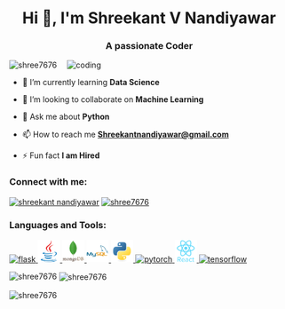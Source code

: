 <h1 align="center">Hi 👋, I'm Shreekant V Nandiyawar</h1>
<h3 align="center">A passionate Coder</h3>

<img align="right" alt="coding" width="400" src="https://i.pinimg.com/originals/e4/26/70/e426702edf874b181aced1e2fa5c6cde.gif">

<p align="left"> <img src="https://komarev.com/ghpvc/?username=shree7676&label=Profile%20views&color=0e75b6&style=flat" alt="shree7676" /> </p>

- 🌱 I’m currently learning **Data Science**

- 👯 I’m looking to collaborate on **Machine Learning**

- 💬 Ask me about **Python**

- 📫 How to reach me **Shreekantnandiyawar@gmail.com**

- ⚡ Fun fact **I am Hired**

<h3 align="left">Connect with me:</h3>
<p align="left">
<a href="https://linkedin.com/in/shreekant nandiyawar" target="blank"><img align="center" src="https://raw.githubusercontent.com/rahuldkjain/github-profile-readme-generator/master/src/images/icons/Social/linked-in-alt.svg" alt="shreekant nandiyawar" height="30" width="40" /></a>
<a href="https://kaggle.com/shree7676" target="blank"><img align="center" src="https://raw.githubusercontent.com/rahuldkjain/github-profile-readme-generator/master/src/images/icons/Social/kaggle.svg" alt="shree7676" height="30" width="40" /></a>
</p>

<h3 align="left">Languages and Tools:</h3>
<p align="left"> <a href="https://flask.palletsprojects.com/" target="_blank" rel="noreferrer"> <img src="https://www.vectorlogo.zone/logos/pocoo_flask/pocoo_flask-icon.svg" alt="flask" width="40" height="40"/> </a> <a href="https://www.java.com" target="_blank" rel="noreferrer"> <img src="https://raw.githubusercontent.com/devicons/devicon/master/icons/java/java-original.svg" alt="java" width="40" height="40"/> </a> <a href="https://www.mongodb.com/" target="_blank" rel="noreferrer"> <img src="https://raw.githubusercontent.com/devicons/devicon/master/icons/mongodb/mongodb-original-wordmark.svg" alt="mongodb" width="40" height="40"/> </a> <a href="https://www.mysql.com/" target="_blank" rel="noreferrer"> <img src="https://raw.githubusercontent.com/devicons/devicon/master/icons/mysql/mysql-original-wordmark.svg" alt="mysql" width="40" height="40"/> </a> <a href="https://www.python.org" target="_blank" rel="noreferrer"> <img src="https://raw.githubusercontent.com/devicons/devicon/master/icons/python/python-original.svg" alt="python" width="40" height="40"/> </a> <a href="https://pytorch.org/" target="_blank" rel="noreferrer"> <img src="https://www.vectorlogo.zone/logos/pytorch/pytorch-icon.svg" alt="pytorch" width="40" height="40"/> </a> <a href="https://reactjs.org/" target="_blank" rel="noreferrer"> <img src="https://raw.githubusercontent.com/devicons/devicon/master/icons/react/react-original-wordmark.svg" alt="react" width="40" height="40"/> </a> <a href="https://www.tensorflow.org" target="_blank" rel="noreferrer"> <img src="https://www.vectorlogo.zone/logos/tensorflow/tensorflow-icon.svg" alt="tensorflow" width="40" height="40"/> </a> </p>

<p><img align="left" src="https://github-readme-stats.vercel.app/api/top-langs?username=shree7676&show_icons=true&locale=en&layout=compact" alt="shree7676" /></p>

<p>&nbsp;<img align="center" src="https://github-readme-stats.vercel.app/api?username=shree7676&show_icons=true&locale=en" alt="shree7676" /></p>

<p><img align="center" src="https://github-readme-streak-stats.herokuapp.com/?user=shree7676&" alt="shree7676" /></p>
